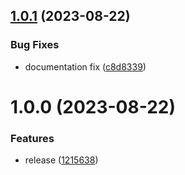 ## [1.0.1](https://github.com/fgiova/fastify-sqs-sns-publisher/compare/1.0.0...1.0.1) (2023-08-22)


### Bug Fixes

* documentation fix ([c8d8339](https://github.com/fgiova/fastify-sqs-sns-publisher/commit/c8d83391da2aeea6b08b310af409de0d5b0ac39e))

# 1.0.0 (2023-08-22)


### Features

* release ([1215638](https://github.com/fgiova/fastify-sqs-sns-publisher/commit/1215638203b43185a0706200f0e8ff66a9854f5b))
